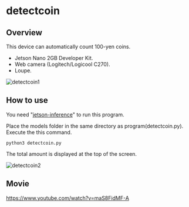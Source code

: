 # detectcoin

## Overview
This device can automatically count 100-yen coins.

- Jetson Nano 2GB Developer Kit.
- Web camera (Logitech/Logicool C270).
- Loupe.

![detectcoin1](https://user-images.githubusercontent.com/5597377/124542820-145f9580-de5f-11eb-8d4c-c6938e0ca141.jpg)
## How to use
You need "[jetson-inference](https://github.com/dusty-nv/jetson-inference)" to run this program.

Place the models folder in the same directory as program(detectcoin.py).
Execute the this command.

    python3 detectcoin.py

The total amount is displayed at the top of the screen.

![detectcoin2](https://user-images.githubusercontent.com/5597377/124541994-8931d000-de5d-11eb-8470-31ce6ba4c7ec.jpg)

## Movie
https://www.youtube.com/watch?v=maS8FidMF-A
